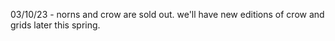 03/10/23 - norns and crow are sold out. we'll have new editions of crow and grids later this spring.
